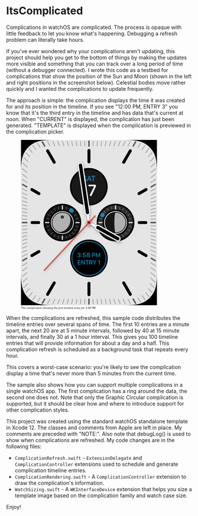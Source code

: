 # ItsComplicated

Complications in watchOS are complicated. The process is opaque with little feedback to let you know what's happening. Debugging a refresh problem can literally take hours.

If you've ever wondered why your complications aren't updating, this project should help you get to the bottom of things by making the updates more visible and something that you can track over a long period of time (without a debugger connected). I wrote this code as a testbed for complications that show the position of the Sun and Moon (shown in the left and right positions in the screenshot below). Celestial bodies move rather quickly and I wanted the complications to update frequently.

The approach is simple: the complication displays the time it was created for and its position in the timeline. If you see "12:00 PM, ENTRY 3" you know that it's the third entry in the timeline and has data that's current at noon. When "CURRENT" is displayed, the complication has just been generated. "TEMPLATE" is displayed when the complication is previewed in the complication picker.

<figure>
	<img src="Screenshot.png" alt="Screenshot of complication with time and entry number displayed]">
	<figcaption style="font-style: italic; font-size: 0.5em; margin-bottom: 1em;">The complication showing the first timeline entry for 3:58 PM</figcaption>
</figure>

When the complications are refreshed, this sample code distributes the timeline entries over several spans of time. The first 10 entries are a minute apart, the next 20 are at 5 minute intervals, followed by 40 at 15 minute intervals, and finally 30 at a 1 hour interval. This gives you 100 timeline entries that will provide information for about a day and a half. This complication refresh is scheduled as a background task that repeats every hour.

This covers a worst-case scenario: you're likely to see the complication display a time that's never more than 5 minutes from the current time.

The sample also shows how you can support multiple complications in a single watchOS app. The first complication has a ring around the data, the second one does not. Note that only the Graphic Circular complication is supported, but it should be clear how and where to introduce support for other complication styles.

This project was created using the standard watchOS standalone template in Xcode 12. The classes and comments from Apple are left in place. My comments are preceded with "NOTE:". Also note that debugLog() is used to show when complications are refreshed. My code changes are in the following files:

* `ComplicationRefresh.swift` - `ExtensionDelegate` and `ComplicationController` extensions used to schedule and generate complication timeline entries.
* `ComplicationRendering.swift` - A `ComplicationController` extension to draw the complication's information.
* `WatchSizing.swift` - A `WKInterfaceDevice` extension that helps you size a template image based on the complication family and watch case size.

Enjoy!

